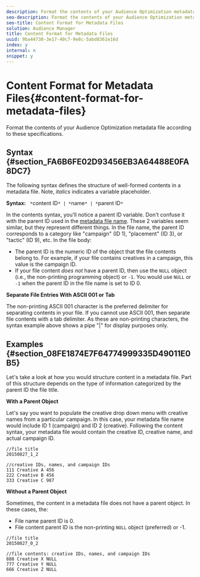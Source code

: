 ```yaml
---
description: Format the contents of your Audience Optimization metadata file according to these specifications.
seo-description: Format the contents of your Audience Optimization metadata file according to these specifications.
seo-title: Content Format for Metadata Files
solution: Audience Manager
title: Content Format for Metadata Files
uuid: 9ba44738-3e17-40c7-9e8c-5abd8361e16d
index: y
internal: n
snippet: y
---
```


# Content Format for Metadata Files{#content-format-for-metadata-files}

Format the contents of your Audience Optimization metadata file according to these specifications.

## Syntax {#section_FA6B6FE02D93456EB3A64488E0FA8DC7}

The following syntax defines the structure of well-formed contents in a metadata file. Note, *italics* indicates a variable placeholder.

**Syntax:** ` *`content ID`* | *`name`* | *`parent ID`*`

In the contents syntax, you'll notice a parent ID variable. Don't confuse it with the parent ID used in the [metadata file name](../../../reporting/audience-optimization-reports/metadata-files-intro/metadata-file-names.md#concept_729806531D4547A6B5870BEA199FB4A9). These 2 variables seem similar, but they represent different things. In the file name, the parent ID corresponds to a category like "campaign" (ID 1), "placement" (ID 3), or "tactic" (ID 9), etc. In the file body:

* The parent ID is the numeric ID of the object that the file contents belong to. For example, if your file contains creatives in a campaign, this value is the campaign ID. 
* If your file content *does not* have a parent ID, then use the `NULL` object (i.e., the non-printing programming object) or `-1`. You would use `NULL` or `-1` when the parent ID in the file name is set to ID 0.

**Separate File Entries With ASCII 001 or Tab**

The non-printing ASCII 001 character is the preferred delimiter for separating contents in your file. If you cannot use ASCII 001, then separate file contents with a tab delimiter. As these are non-printing characters, the syntax example above shows a pipe "|" for display purposes only.

## Examples {#section_08FE1874E7F64774999335D49011E0B5}

Let's take a look at how you would structure content in a metadata file. Part of this structure depends on the type of information categorized by the parent ID the file title.

**With a Parent Object**

Let's say you want to populate the creative drop down menu with creative names from a particular campaign. In this case, your metadata file name would include ID 1 (campaign) and ID 2 (creative). Following the content syntax, your metadata file would contain the creative ID, creative name, and actual campaign ID.

```
//file title
20150827_1_2

//creative IDs, names, and campaign IDs
111 Creative A 456
222 Creative B 456
333 Creative C 987

```

**Without a Parent Object**

Sometimes, the content in a metadata file does not have a parent object. In these cases, the:

* File name parent ID is 0. 
* File content parent ID is the non-printing `NULL` object (preferred) or -1.

```
//file title
20150827_0_2

//file contents: creative IDs, names, and campaign IDs
888 Creative X NULL
777 Creative Y NULL
666 Creative Z NULL
```

